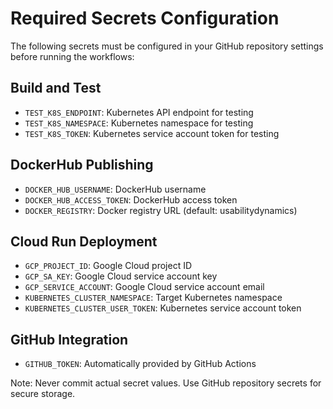 # Required Secrets Configuration

The following secrets must be configured in your GitHub repository settings before running the workflows:

## Build and Test
- `TEST_K8S_ENDPOINT`: Kubernetes API endpoint for testing
- `TEST_K8S_NAMESPACE`: Kubernetes namespace for testing
- `TEST_K8S_TOKEN`: Kubernetes service account token for testing

## DockerHub Publishing
- `DOCKER_HUB_USERNAME`: DockerHub username
- `DOCKER_HUB_ACCESS_TOKEN`: DockerHub access token
- `DOCKER_REGISTRY`: Docker registry URL (default: usabilitydynamics)

## Cloud Run Deployment
- `GCP_PROJECT_ID`: Google Cloud project ID
- `GCP_SA_KEY`: Google Cloud service account key
- `GCP_SERVICE_ACCOUNT`: Google Cloud service account email
- `KUBERNETES_CLUSTER_NAMESPACE`: Target Kubernetes namespace
- `KUBERNETES_CLUSTER_USER_TOKEN`: Kubernetes service account token

## GitHub Integration
- `GITHUB_TOKEN`: Automatically provided by GitHub Actions

Note: Never commit actual secret values. Use GitHub repository secrets for secure storage.
